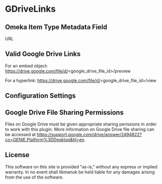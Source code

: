 # GDriveLinks

## Omeka Item Type Metadata Field

URL

## Valid Google Drive Links

For an embed object: https://drive.google.com/file/d/<google_drive_file_id>/preview

For a hyperlink: https://drive.google.com/file/d/<google_drive_file_id>/view

## Configuration Settings

## Google Drive File Sharing Permissions

Files on Google Drive must be given appropriate sharing perissions in order to work with this plugin.  More information on Google Drive file sharing can be accessed at https://support.google.com/drive/answer/2494822?co=GENIE.Platform%3DDesktop&hl=en.

## License
This software on this site is provided "as-is," without any express or implied warranty. In no event shall libmanuk be held liable for any damages arising from the use of the software.
